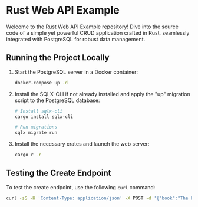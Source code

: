 # Rust Web API Example
Welcome to the Rust Web API Example repository! Dive into the source code of a simple yet powerful CRUD application crafted in Rust, seamlessly integrated with PostgreSQL for robust data management.

## Running the Project Locally
1. Start the PostgreSQL server in a Docker container:

   ```bash
   docker-compose up -d
   ```
2. Install the SQLX-CLI if not already installed and apply the "up" migration script to the PostgreSQL database:

   ```bash
   # Install sqlx-cli
   cargo install sqlx-cli
   
   # Run migrations
   sqlx migrate run
   ```
3. Install the necessary crates and launch the web server:

   ```bash
   cargo r -r
   ```

## Testing the Create Endpoint
To test the create endpoint, use the following `curl` command:

   ```bash
   curl -sS -H 'Content-Type: application/json' -X POST -d '{"book":"The Lord of the Rings", "quote":"Sometimes to find the light, We must first touch the darkness."}' http://localhost:3000/quotes | jq
   ```